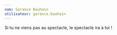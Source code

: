 ```yaml
---
nom: Garance Bauhain
utilisateur: garance.bauhain
---
```

<p>
Si tu ne viens pas au spectacle, le spectacle ira à toi !
</p>
<p>
&nbsp;
</p>
<p>
&nbsp;
</p>
<p>
&nbsp;
</p>
